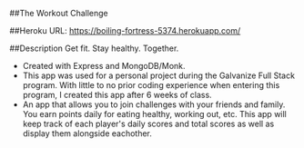 ##The Workout Challenge

##Heroku URL:
https://boiling-fortress-5374.herokuapp.com/

##Description
Get fit. Stay healthy. Together.
- Created with Express and MongoDB/Monk.
- This app was used for a personal project during the Galvanize Full Stack program. With little to no prior coding experience when entering this program, I created this app after 6 weeks of class. 
- An app that allows you to join challenges with your friends and family. You earn points daily for eating healthy, working out, etc. This app will keep track of each player's daily scores and total scores as well as display them alongside eachother.
